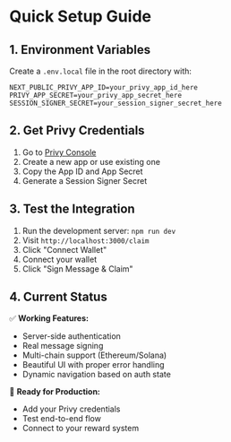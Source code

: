 # Quick Setup Guide

## 1. Environment Variables

Create a `.env.local` file in the root directory with:

```env
NEXT_PUBLIC_PRIVY_APP_ID=your_privy_app_id_here
PRIVY_APP_SECRET=your_privy_app_secret_here
SESSION_SIGNER_SECRET=your_session_signer_secret_here
```

## 2. Get Privy Credentials

1. Go to [Privy Console](https://console.privy.io)
2. Create a new app or use existing one
3. Copy the App ID and App Secret
4. Generate a Session Signer Secret

## 3. Test the Integration

1. Run the development server: `npm run dev`
2. Visit `http://localhost:3000/claim`
3. Click "Connect Wallet"
4. Connect your wallet
5. Click "Sign Message & Claim"

## 4. Current Status

✅ **Working Features:**

- Server-side authentication
- Real message signing
- Multi-chain support (Ethereum/Solana)
- Beautiful UI with proper error handling
- Dynamic navigation based on auth state

🔄 **Ready for Production:**

- Add your Privy credentials
- Test end-to-end flow
- Connect to your reward system

